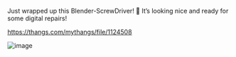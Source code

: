 Just wrapped up this Blender-ScrewDriver! 🔧 It’s looking nice and ready for some digital repairs!

https://thangs.com/mythangs/file/1124508

![image](https://github.com/user-attachments/assets/3866a5de-daa9-4143-97db-2ccfcd55369c)
